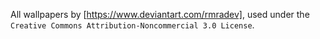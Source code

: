 All wallpapers by [https://www.deviantart.com/rmradev], used under the ```Creative Commons Attribution-Noncommercial 3.0 License```.
